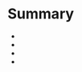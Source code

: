# Summary

* [](splunk-all-in-one.md)
* [](splunk-connect.md)
* [](docker-stats-to-splunk.md)
* [](docker-log-splunk-driver.md)
